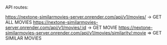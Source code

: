 API routes:

https://nextone-similarmovies-server.onrender.com/api/v1/movies/ -> GET ALL MOVIES
https://nextone-similarmovies-server.onrender.com/api/v1/movies/:id -> GET MOVIE
https://nextone-similarmovies-server.onrender.com/api/v1/movies/similarity/:movie => GET SIMILAR MOVIES
